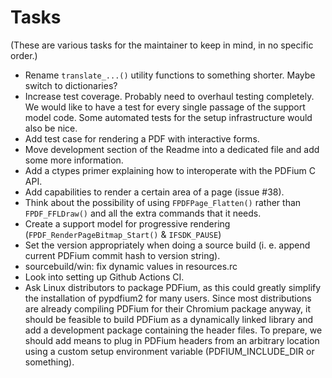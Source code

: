 <!-- SPDX-FileCopyrightText: 2022 geisserml <geisserml@gmail.com> -->
<!-- SPDX-License-Identifier: CC-BY-4.0 -->

Tasks
=====

(These are various tasks for the maintainer to keep in mind, in no specific order.)

* Rename `translate_...()` utility functions to something shorter. Maybe switch to dictionaries?
* Increase test coverage. Probably need to overhaul testing completely. We would like to have a test for every single passage of the support model code. Some automated tests for the setup infrastructure would also be nice.
* Add test case for rendering a PDF with interactive forms.
* Move development section of the Readme into a dedicated file and add some more information.
* Add a ctypes primer explaining how to interoperate with the PDFium C API.
* Add capabilities to render a certain area of a page (issue #38).
* Think about the possibility of using `FPDFPage_Flatten()` rather than `FPDF_FFLDraw()` and all the extra commands that it needs.
* Create a support model for progressive rendering (`FPDF_RenderPageBitmap_Start()` & `IFSDK_PAUSE`)
* Set the version appropriately when doing a source build (i. e. append current PDFium commit hash to version string).
* sourcebuild/win: fix dynamic values in resources.rc
* Look into setting up Github Actions CI.
* Ask Linux distributors to package PDFium, as this could greatly simplify the installation of pypdfium2 for many users. Since most distributions are already compiling PDFium for their Chromium package anyway, it should be feasible to build PDFium as a dynamically linked library and add a development package containing the header files. To prepare, we should add means to plug in PDFium headers from an arbitrary location using a custom setup environment variable (PDFIUM_INCLUDE_DIR or something).
